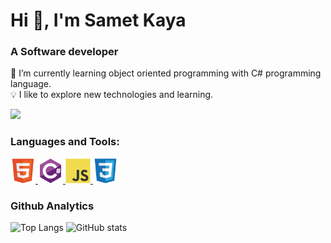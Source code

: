 <h1 align="left">Hi 👋, I'm Samet Kaya</h1>
<h3 align="left">A Software developer </h3>

 🌱&nbsp;I’m currently learning object oriented programming with C# programming language.  
 💡&nbsp;I like to explore new technologies and learning.


![](https://visitor-badge.laobi.icu/badge?page_id=Samettkaya.Samettkaya)

<h3 align="left">Languages and Tools:</h3>
<p > 

 <a href="https://www.w3schools.com/html/" target="_blank"> <img src="https://raw.githubusercontent.com/devicons/devicon/master/icons/html5/html5-original.svg" alt="Html5" width="40" height="40"/> </a>
 <a href="https://www.w3schools.com/cs/" target="_blank"> <img src="https://raw.githubusercontent.com/devicons/devicon/master/icons/csharp/csharp-original.svg" alt="csharp" width="40" height="40"/> </a> 
  <a href="https://developer.mozilla.org/en-US/docs/Web/JavaScript" target="_blank"> <img src="https://raw.githubusercontent.com/devicons/devicon/master/icons/javascript/javascript-original.svg" alt="javascript" width="40" height="40"/> </a> 
  <a href="https://www.w3schools.com/css/" target="_blank"> <img src="https://raw.githubusercontent.com/devicons/devicon/master/icons/css3/css3-original.svg" alt="css3" width="40" height="40"/> </a> 

</p>


### Github Analytics

![Top Langs](https://github-readme-stats.vercel.app/api/top-langs/?username=Samettkaya&theme=tokyonight)
![GitHub stats](https://github-readme-stats.vercel.app/api?username=Samettkaya&show_icons=true&theme=tokyonight) 







<!--
**Samettkaya/Samettkaya** is a ✨ _special_ ✨ repository because its `README.md` (this file) appears on your GitHub profile.

Here are some ideas to get you started:

- 🔭 I’m currently working on ...
- 🌱 I’m currently learning ...
- 👯 I’m looking to collaborate on ...
- 🤔 I’m looking for help with ...
- 💬 Ask me about ...
- 📫 How to reach me: ...
- 😄 Pronouns: ...
- ⚡ Fun fact: ...
-->
